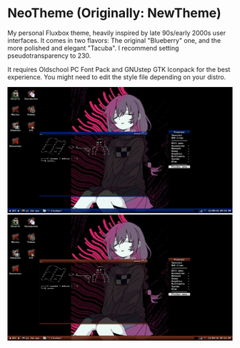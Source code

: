 # NeoTheme (Originally: NewTheme)

My personal Fluxbox theme, heavily inspired by late 90s/early 2000s user interfaces. It comes in two flavors: The original "Blueberry" one, and the more polished and elegant "Tacuba". I recommend setting pseudotransparency to 230.

It requires Oldschool PC Font Pack and GNUstep GTK Iconpack for the best experience. You might need to edit the style file depending on your distro. 

![Screenshot of Blueberry](NTBlue.png)
![Screenshot of Tacuba](NTRed.png)

